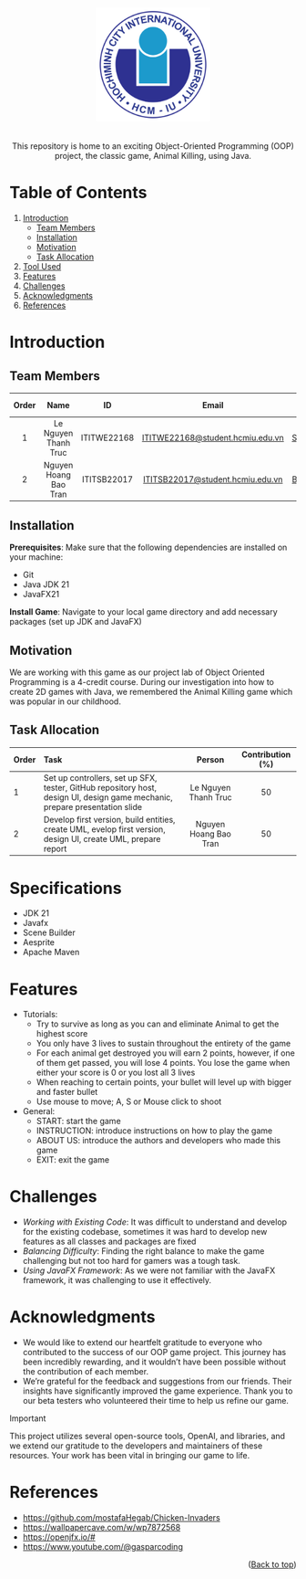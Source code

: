 <div id="header" align="center">
<!-- PROJECT LOGO -->
   <img src="./Animal Killing - Report Project/logo.png" alt="Logo" width="200" height="200">
</div>
</br>


<!-- Welcome line -->
<p align="center">
  This repository is home to an exciting Object-Oriented Programming (OOP) project, the classic game, Animal Killing, using Java.
</p>

<!-- TABLE OF CONTENTS -->
# Table of Contents
  <ol>
    <li>
      <a href="#Introduction">Introduction</a>
      <ul>
        <li><a href="#Team-members">Team Members</a></li>
  <li><a href="#installation">Installation</a></li>
  <li><a href="#motivation">Motivation</a></li>
  <li><a href="#task-allocation">Task Allocation</a></li>      
      </ul>
    </li>
    <li><a href="#Tool-Used">Tool Used</a></li>
    <li><a href="#features">Features</a></li>
    <li><a href="#challenges">Challenges</a></li>
    <li><a href="#acknowledgments">Acknowledgments</a></li>
    <li><a href="#references">References</a></li>
  </ol>

<!-- ABOUT THE PROJECT -->
# Introduction 
<p align="justify">

</p>

<!-- TEAM MEMBERS -->
## Team Members 

| Order |         Name          |     ID      |                  Email                  |                       Github account                        |
| :---: | :-------------------: | :---------: |:---------------------------------------:| :---------------------------------------------------------: | 
|   1   | Le Nguyen Thanh Truc | ITITWE22168 |  ITITWE22168@student.hcmiu.edu.vn | [Selena166](https://github.com/Selena166) |
|   2   | Nguyen Hoang Bao Tran | ITITSB22017 |  ITITSB22017@student.hcmiu.edu.vn | [Btran2404](https://github.com/Btran2404) |


<!-- INSTALLATION -->
## Installation 
**Prerequisites**: Make sure that the following dependencies are installed on your machine:
- Git
- Java JDK 21
- JavaFX21

**Install Game**: Navigate to your local game directory and add necessary packages (set up JDK and JavaFX)

<!-- MOTIVATION -->
## Motivation 
We are working with this game as our project lab of Object Oriented Programming is a 4-credit course. During our investigation into how to create 2D games with Java, we remembered the Animal Killing game which was popular in our childhood.
<p align="justify">

</p>

<!-- TASK ALLOCATION -->
## Task Allocation 
| Order | Task                                  |  Person   | Contribution (%) |
| :---- |:--------------------------------------| :-------: | :----------: |
| 1     | Set up controllers, set up SFX, tester, GitHub repository host, design UI, design game mechanic, prepare presentation slide | Le Nguyen Thanh Truc  |      50      |
| 2     | Develop first version, build entities, create UML, evelop first version, design UI, create UML, prepare report | Nguyen Hoang Bao Tran |      50      |

<!-- SPECIFICATIONS -->
# Specifications 
- JDK 21 
- Javafx
- Scene Builder
- Aesprite
- Apache Maven

<!-- FEATURES -->
# Features 
- Tutorials:
  - Try to survive as long as you can and eliminate Animal to get the highest score
  - You only have 3 lives to sustain throughout the entirety of the game
  - For each animal get destroyed you will earn 2 points, however, if one of them get passed, you will lose 4 points. You lose the game when either your score is 0 or you lost all 3 lives
  - When reaching to certain points, your bullet will level up with bigger and faster bullet
  - Use mouse to move; A, S or Mouse click to shoot
- General:
  - START: start the game
  - INSTRUCTION: introduce instructions on how to play the game
  - ABOUT US: introduce the authors and developers who made this game
  - EXIT: exit the game


<!-- CHALLENGES -->
# Challenges
- *Working with Existing Code*: It was difficult to understand and develop for the existing codebase, sometimes it was hard to develop new features as all classes and packages are fixed
- *Balancing Difficulty*: Finding the right balance to make the game challenging but not too hard for gamers was a tough task.
- *Using JavaFX Framework*: As we were not familiar with the JavaFX framework, it was challenging to use it effectively.

<!-- ACKNOWLEDGMENTS -->
# Acknowledgments
- We would like to extend our heartfelt gratitude to everyone who contributed to the success of our OOP game project. This journey has been incredibly rewarding, and it wouldn’t have been possible without the contribution of each member.
- We’re grateful for the feedback and suggestions from our friends. Their insights have significantly improved the game experience. Thank you to our beta testers who volunteered their time to help us refine our game.
> [!IMPORTANT]
> This project utilizes several open-source tools, OpenAI, and libraries, and we extend our gratitude to the developers and maintainers of these resources. Your work has been vital in bringing our game to life.

<p align="justify">

</p>

<!-- REFERENCES -->
# References
* https://github.com/mostafaHegab/Chicken-Invaders
* https://wallpapercave.com/w/wp7872568
* https://openjfx.io/#
* https://www.youtube.com/@gasparcoding

<p align="right">(<a href="#header">Back to top</a>)</p>

